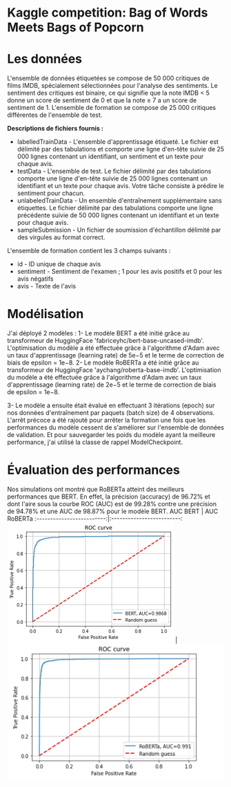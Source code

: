 # Kaggle competition: Bag of Words Meets Bags of Popcorn
# Les données
L'ensemble de données étiquetées se compose de 50 000 critiques de films IMDB, spécialement sélectionnées pour l'analyse des sentiments.
Le sentiment des critiques est binaire, ce qui signifie que la note IMDB < 5 donne un score de sentiment de 0 et que la note ≥ 7 a un score de sentiment de 1.
L'ensemble de formation se compose de 25 000 critiques différentes de l'ensemble de test.

**Descriptions de fichiers fournis :**
- labelledTrainData - L'ensemble d'apprentissage étiqueté. Le fichier est délimité par des tabulations et comporte une ligne d'en-tête suivie de 25 000 lignes contenant un identifiant, un sentiment et un texte pour chaque avis.
- testData - L'ensemble de test. Le fichier délimité par des tabulations comporte une ligne d'en-tête suivie de 25 000 lignes contenant un identifiant et un texte pour chaque avis. Votre tâche consiste à prédire le sentiment pour chacun. 
- unlabeledTrainData - Un ensemble d'entraînement supplémentaire sans étiquettes. Le fichier délimité par des tabulations comporte une ligne précédente suivie de 50 000 lignes contenant un identifiant et un texte pour chaque avis.
- sampleSubmission - Un fichier de soumission d'échantillon délimité par des virgules au format correct.

L'ensemble de formation contient les 3 champs suivants :

- id - ID unique de chaque avis
- sentiment - Sentiment de l'examen ; 1 pour les avis positifs et 0 pour les avis négatifs
- avis - Texte de l'avis

# Modélisation
J'ai déployé 2 modèles : 
1- Le modèle BERT a été initié grâce au transformeur de HuggingFace 'fabriceyhc/bert-base-uncased-imdb'.
L'optimisation du modèle a été effectuée grâce à l'algorithme d'Adam avec un taux d'apprentissage (learning rate) de 5e−5 et le terme de correction de biais de epsilon = 1e−8.
2- Le modèle RoBERTa a été initié grâce au transformeur de HuggingFace 'aychang/roberta-base-imdb'.
L'optimisation du modèle a été effectuée grâce à l'algorithme d'Adam avec un taux d'apprentissage (learning rate) de 2e−5 et le terme de correction de biais de epsilon = 1e−8.

3- Le modèle a ensuite était évalué en effectuant 3 itérations (epoch) sur nos données d'entraînement par paquets (batch size) de 4 observations.
L'arrêt précoce a été rajouté pour arrêter la formation une fois que les performances du modèle cessent de s'améliorer sur l'ensemble de données de validation.
Et pour sauvegarder les poids du modèle ayant la meilleure performance, j'ai utilisé la classe de rappel ModelCheckpoint.

# Évaluation des performances
Nos simulations ont montré que RoBERTa atteint des meilleurs performances que BERT. En effet, la précision (accuracy) de 96.72% et dont l'aire
sous la courbe ROC (AUC) est de 99.28% contre une précision de 94.78% et une AUC de  98.87% pour le modèle BERT.
AUC BERT                   |  AUC RoBERTa
:-------------------------:|:-------------------------:
![AUC BERT](https://github.com/HoudCa/IMDB_sentiment_prediction/blob/main/Images/BERT_AUC.png)  | ![AUC RoBERTa](https://github.com/HoudCa/IMDB_sentiment_prediction/blob/main/Images/RoBERTa_AUC.png)
